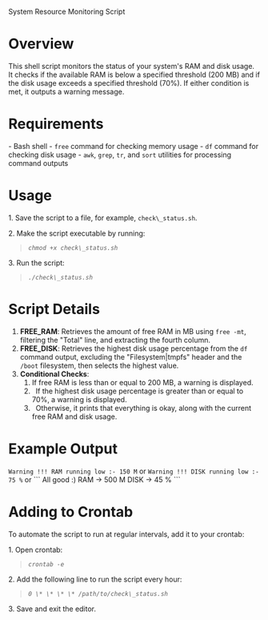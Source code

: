 System Resource Monitoring Script
# **Overview**
This shell script monitors the status of your system's RAM and disk usage. It checks if the available RAM is below a specified threshold (200 MB) and if the disk usage exceeds a specified threshold (70%). If either condition is met, it outputs a warning message.
# **Requirements**
\- Bash shell
\- `free` command for checking memory usage
\- `df` command for checking disk usage
\- `awk`, `grep`, `tr`, and `sort` utilities for processing command outputs
# **Usage**
1\. Save the script to a file, for example, `check\_status.sh`.

2\. Make the script executable by running:
> *`chmod +x check\_status.sh`*

3\. Run the script:
> *`./check\_status.sh`*
# **Script Details**
1. **FREE\_RAM**: Retrieves the amount of free RAM in MB using `free -mt`, filtering the "Total" line, and extracting the fourth column.
1. **FREE\_DISK**: Retrieves the highest disk usage percentage from the `df` command output, excluding the "Filesystem|tmpfs" header and the `/boot` filesystem, then selects the highest value.
1. **Conditional Checks**: 
   1. If free RAM is less than or equal to 200 MB, a warning is displayed.
   1. ` `If the highest disk usage percentage is greater than or equal to 70%, a warning is displayed.
   1. ` `Otherwise, it prints that everything is okay, along with the current free RAM and disk usage.
# **Example Output**
``` Warning !!! RAM running low :- 150 M ```
or
``` Warning !!! DISK running low :- 75 % ```
or
\``` All good :)
RAM -> 500 M
DISK -> 45 % ```
# **Adding to Crontab**
To automate the script to run at regular intervals, add it to your crontab:

1\. Open crontab:
> *``` crontab -e ```*

2\. Add the following line to run the script every hour:
> *```0 \* \* \* \* /path/to/check\_status.sh ```*

3\. Save and exit the editor.
